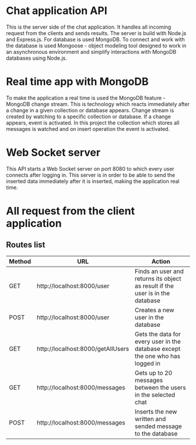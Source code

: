 # Chat application API

This is the server side of the chat application. It handles all incoming request from the clients and sends results. The server is build with Node.js and Express.js. For database is used MongoDB. To connect and work with the database is used Mongoose - object modeling tool designed to work in an asynchronous environment and simplify interactions with MongoDB databases using Node.js.

# Real time app with MongoDB

To make the application a real time is used the MongoDB feature - MongoDB change stream. This is technology which reacts immediately after a change in a given collection or database appears. Change stream is created by watching to a specific collection or database. If a change appears, event is activated.
In this project the collection which stores all messages is watched and on insert operation the event is activated.

# Web Socket server

This API starts a Web Socket server on port 8080 to which every user connects after logging in. This server is in order to be able to send the inserted data immediately after it is inserted, making the application real time.

# All request from the client application

## Routes list

| Method | URL                               | Action                                                                        |
| ------ | --------------------------------- | ----------------------------------------------------------------------------- |
| GET    | http://localhost:8000/user        | Finds an user and returns its object as result if the user is in the database |
| POST   | http://localhost:8000/user        | Creates a new user in the database                                            |
| GET    | http://localhost:8000/getAllUsers | Gets the data for every user in the database except the one who has logged in |
| GET    | http://localhost:8000/messages    | Gets up to 20 messages between the users in the selected chat                 |
| POST   | http://localhost:8000/messages    | Inserts the new written and sended message to the database                    |

